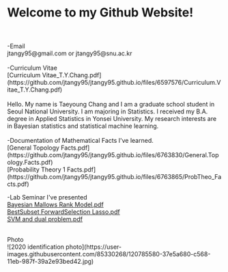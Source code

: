 # Welcome to my Github Website!

<br>
<br>
-Email
<br>
jtangy95@gmail.com or jtangy95@snu.ac.kr
<br>
<br>
-Curriculum Vitae
<br>
[Curriculum Vitae_T.Y.Chang.pdf](https://github.com/jtangy95/jtangy95.github.io/files/6597576/Curriculum.Vitae_T.Y.Chang.pdf)
<br>
<br>
Hello. My name is Taeyoung Chang and I am a graduate school student in Seoul National University. I am majoring in Statistics. I received my B.A. degree in Applied Statistics in Yonsei University. My research interests are in Bayesian statistics and statistical machine learning.
<br>
<br>
-Documentation of Mathematical Facts I've learned.
<br>
[General Topology Facts.pdf](https://github.com/jtangy95/jtangy95.github.io/files/6763830/General.Topology.Facts.pdf)
<br>
[Probability Theory 1 Facts.pdf](https://github.com/jtangy95/jtangy95.github.io/files/6763865/ProbTheo_Facts.pdf)

-Lab Seminar I've presented
<br>
[Bayesian Mallows Rank Model.pdf](https://github.com/jtangy95/jtangy95.github.io/files/8730739/Seminar_MallowsRankModel.pdf)
<br>
[BestSubset ForwardSelection Lasso.pdf](https://github.com/jtangy95/jtangy95.github.io/files/8730746/seminar_bs_fs_lasso.pdf)
<br>
[SVM and dual problem.pdf](https://github.com/jtangy95/jtangy95.github.io/files/8730748/seminar_SVM_dual.pdf)


<br>
Photo
<br>
![2020 identification photo](https://user-images.githubusercontent.com/85330268/120785580-37e5a680-c568-11eb-987f-39a2e93bed42.jpg)

